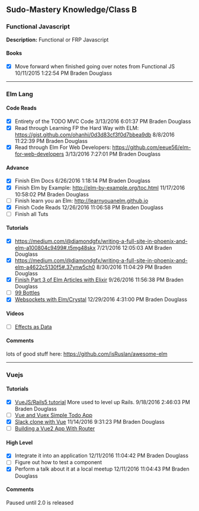 ## Sudo-Mastery Knowledge/Class B

### Functional Javascript

**Description:**
Functional or FRP Javascript

#### Books

- [x] Move forward when finished going over notes from Functional JS 10/11/2015 1:22:54 PM Braden Douglass

***
### Elm Lang

#### Code Reads

- [x] Entirety of the TODO MVC Code 3/13/2016 6:01:37 PM Braden Douglass
- [x] Read through Learning FP the Hard Way with ELM: https://gist.github.com/ohanhi/0d3d83cf3f0d7bbea9db 8/8/2016 11:22:39 PM Braden Douglass
- [x] Read through Elm For Web Developers: https://github.com/eeue56/elm-for-web-developers 3/13/2016 7:27:01 PM Braden Douglass

#### Advance

- [x] Finish Elm Docs 6/26/2016 1:18:14 PM Braden Douglass
- [x] Finish Elm by Example: http://elm-by-example.org/toc.html 11/17/2016 10:58:02 PM Braden Douglass
- [ ] Finish learn you an Elm: http://learnyouanelm.github.io
- [x] Finish Code Reads 12/26/2016 11:06:58 PM Braden Douglass
- [ ] Finish all Tuts

#### Tutorials

- [x] https://medium.com/@diamondgfx/writing-a-full-site-in-phoenix-and-elm-a100804c9499#.t5mg48skx 7/21/2016 12:05:03 AM Braden Douglass
- [x] https://medium.com/@diamondgfx/writing-a-full-site-in-phoenix-and-elm-a4622c5130f5#.37ynw5ch0 8/30/2016 11:04:29 PM Braden Douglass
- [x] [Finish Part 3 of Elm Articles with Elixir](https://medium.com/@diamondgfx/writing-a-full-site-in-phoenix-and-elm-8f50ba4382a3#.nso3frxs1) 9/26/2016 11:56:38 PM Braden Douglass
- [ ] [99 Bottles](https://en.m.wikibooks.org/wiki/99_Elm_Problems)
- [x] [Websockets with Elm/Crystal](https://medium.com/@zenitram.oiram/a-beginners-guide-to-websockets-in-elm-and-crystal-8f510c28eb61#.3f25x82ce) 12/29/2016 4:31:00 PM Braden Douglass

#### Videos

- [ ] [Effects as Data](https://www.youtube.com/watch?v=6EdXaWfoslc)

#### Comments

lots of good stuff here: https://github.com/isRuslan/awesome-elm

***
### Vuejs

#### Tutorials

- [x] [VueJS/Rails5 tutorial](https://ksylvest.com/posts/2016-09-07/augmenting-a-ruby-on-rails-app-with-vue-js) More used to level up Rails. 9/18/2016 2:46:03 PM Braden Douglass
- [ ] [Vue and Vuex Simple Todo App](https://medium.com/@paadams/build-a-simple-todo-app-with-vue-js-1778ae175514#.t91jpkxok)
- [x] [Slack clone with Vue](https://medium.com/building-a-slack-clone-with-vue-js-and-kuzzle-io/building-a-slack-clone-with-vue-js-and-kuzzle-io-part-1-d0c56ef9e6cb#.e2wzdjhbf) 11/14/2016 9:31:23 PM Braden Douglass
- [ ] [Building a Vue2 App With Router](https://www.liquidlight.co.uk/blog/article/building-a-vue-v2-js-app-using-vue-router)

#### High Level

- [x] Integrate it into an application 12/11/2016 11:04:42 PM Braden Douglass
- [ ] Figure out how to test a component
- [x] Perform a talk about it at a local meetup 12/11/2016 11:04:43 PM Braden Douglass

#### Comments
Paused until 2.0 is released
